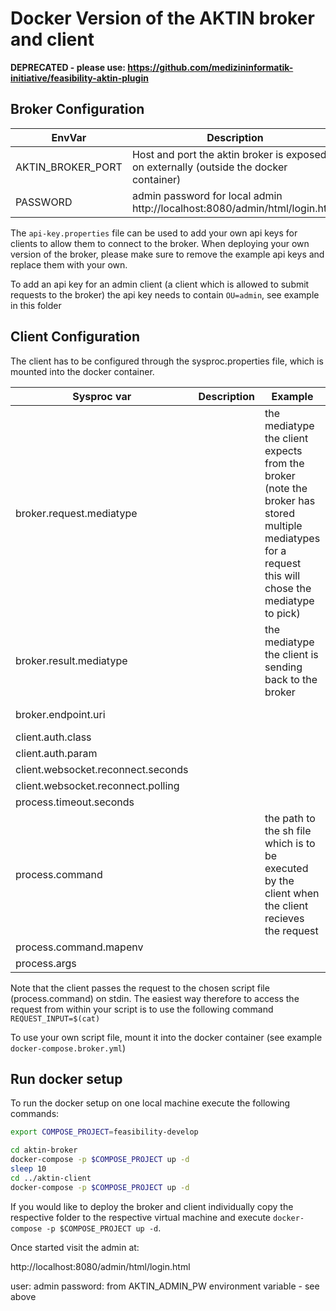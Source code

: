 # Docker Version of the AKTIN broker and client

**DEPRECATED - please use: https://github.com/medizininformatik-initiative/feasibility-aktin-plugin**


## Broker Configuration

| EnvVar | Description | Example | Default |
|--------|-------------|---------|---------|
|AKTIN_BROKER_PORT| Host and port the aktin broker is exposed on externally (outside the docker container) | | 127.0.0.1:8080|
|PASSWORD| admin password for local admin http://localhost:8080/admin/html/login.html | |changeme|

The `api-key.properties` file can be used to add your own api keys for clients to allow them to connect to the broker.
When deploying your own version of the broker, please make sure to remove the example api keys and replace them with your own.

To add an api key for an admin client (a client which is allowed to submit requests to the broker) the api key needs to contain `OU=admin`, see example in this folder

## Client Configuration

The client has to be configured through the sysproc.properties file, which is mounted into the docker container.

| Sysproc var | Description | Example | Default |
|--------|-------------|---------|---------|
|broker.request.mediatype| | the mediatype the client expects from the broker (note the broker has stored multiple mediatypes for a request this will chose the mediatype to pick)|text |
|broker.result.mediatype | | the mediatype the client is sending back to the broker |application/json |
|broker.endpoint.uri | | |http://aktin-broker:8080/broker/ |
|client.auth.class | | | |
|client.auth.param | | | |
|client.websocket.reconnect.seconds | | | |
|client.websocket.reconnect.polling | | | |
|process.timeout.seconds | | | |
|process.command | |the path to the sh file which is to be executed by the client when the client recieves the request  |/opt/aktin/return-request.sh|
|process.command.mapenv | | | |
|process.args | | | |

Note that the client passes the request to the chosen script file (process.command) on stdin.
The easiest way therefore to access the request from within your script is to use the following command `REQUEST_INPUT=$(cat)`

To use your own script file, mount it into the docker container (see example `docker-compose.broker.yml`)


## Run docker setup

To run the docker setup on one local machine execute the following commands:

```bash
export COMPOSE_PROJECT=feasibility-develop

cd aktin-broker
docker-compose -p $COMPOSE_PROJECT up -d
sleep 10
cd ../aktin-client
docker-compose -p $COMPOSE_PROJECT up -d
```

If you would like to deploy the broker and client individually copy the respective folder to the respective virtual machine
and execute `docker-compose -p $COMPOSE_PROJECT up -d`.


Once started visit the admin at:

http://localhost:8080/admin/html/login.html
 
user: admin
password: from AKTIN_ADMIN_PW environment variable - see above
